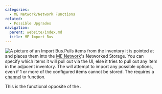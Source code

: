 ```yaml
---
categories:
  - ME Network/Network Functions
related:
  - Possible Upgrades
navigation:
  parent: website/index.md
  title: ME Import Bus
---
```


![A picture of an Import Bus.](../../../assets/large/import_bus.png)Pulls items from
the inventory it is pointed at and places them into the [ME Network](../../me-network.md)'s Networked Storage.
You can specify which items it will pull out via the UI, else it tries to pull out any item in the adjacent
inventory. The <ItemLink id="import_bus"/> will
attempt to import any possible options, even if 1 or more of the configured
items cannot be stored. The <ItemLink
id="import_bus"/> requires a
[channel](../channels.md) to function.

This is the functional opposite of the <ItemLink
id="export_bus"/>.

<RecipeFor id="import_bus" />
